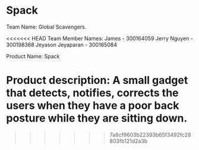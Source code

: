 Spack
=====

Team Name: Global Scavengers.

<<<<<<< HEAD
Team Member Names:
James - 300164059
Jerry Nguyen - 300198368
Jeyason Jeyaparan - 300165084

Product Name: Spack

Product description: A small gadget that detects, notifies,
corrects the users when they have a poor back posture while
they are sitting down.
=======


>>>>>>> 7a8cf9603b22393b65f3492fc28803fb121d2a3b
